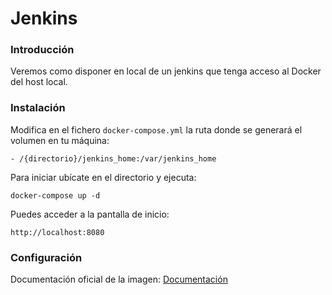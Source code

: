 # Jenkins

### Introducción
Veremos como disponer en local de un jenkins que tenga acceso al Docker del host local.


### Instalación

Modifica en el fichero `docker-compose.yml` la ruta donde se generará el volumen en tu máquina:
```
- /{directorio}/jenkins_home:/var/jenkins_home
``` 

Para iniciar ubícate en el directorio y ejecuta:
```
docker-compose up -d
``` 

Puedes acceder a la pantalla de inicio:
```
http://localhost:8080
``` 

### Configuración

Documentación oficial de la imagen: [Documentación](https://hub.docker.com/r/jenkins/jenkins)